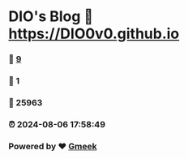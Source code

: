 # DIO's Blog :link: https://DIO0v0.github.io 
### :page_facing_up: [9](https://DIO0v0.github.io/tag.html) 
### :speech_balloon: 1 
### :hibiscus: 25963 
### :alarm_clock: 2024-08-06 17:58:49 
### Powered by :heart: [Gmeek](https://github.com/Meekdai/Gmeek)
